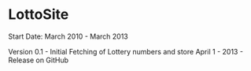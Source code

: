 LottoSite
=========
Start Date: March 2010 - March 2013


Version 0.1 - Initial Fetching of Lottery numbers and store
April 1 - 2013 - Release on GitHub

